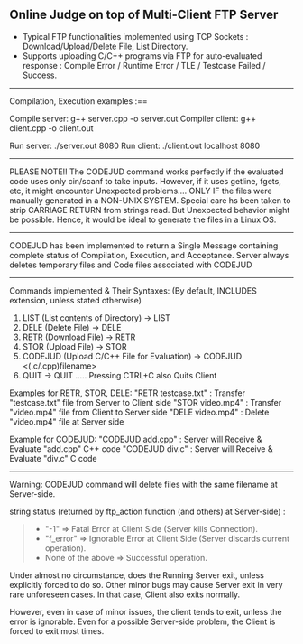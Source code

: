 ## Online Judge on top of Multi-Client FTP Server

- Typical FTP functionalities implemented using TCP Sockets : Download/Upload/Delete File, List Directory.
- Supports uploading C/C++ programs via FTP for auto-evaluated response : Compile Error / Runtime Error / TLE / Testcase Failed / Success.

______________________________________________________________________________________________________

Compilation, Execution examples :==

Compile server: g++ server.cpp -o server.out
Compiler client: g++ client.cpp -o client.out

Run server: ./server.out 8080
Run client: ./client.out localhost 8080

________________________________________________________________________________________________________

PLEASE NOTE!! 
The CODEJUD command works perfectly if the evaluated code uses only cin/scanf to take inputs. 
However, if it uses getline, fgets, etc, it might encounter Unexpected problems.... 
ONLY IF the files were manually generated in a NON-UNIX SYSTEM. Special care hs been taken to strip CARRIAGE RETURN from strings read.
But Unexpected behavior might be possible. Hence, it would be ideal to generate the files in a Linux OS.
________________________________________________________________________________________________________

CODEJUD has been implemented to return a Single Message containing complete status of Compilation, Execution, and Acceptance.
Server always deletes temporary files and Code files associated with CODEJUD
________________________________________________________________________________________________________

Commands implemented & Their Syntaxes: (By default, <filename> INCLUDES extension, unless stated otherwise)
1. LIST (List contents of Directory) -> LIST
2. DELE (Delete File) -> DELE <filename>
3. RETR (Download File) -> RETR <filename>
4. STOR (Upload File) -> STOR <filename>
5. CODEJUD (Upload C/C++ File for Evaluation) -> CODEJUD <(.c/.cpp)filename>
6. QUIT -> QUIT			..... Pressing CTRL+C also Quits Client

Examples for RETR, STOR, DELE:
"RETR testcase.txt" : Transfer "testcase.txt" file from Server to Client side
"STOR video.mp4" : Transfer "video.mp4" file from Client to Server side
"DELE video.mp4" : Delete "video.mp4" file at Server side

Example for CODEJUD:
"CODEJUD add.cpp" : Server will Receive & Evaluate "add.cpp" C++ code
"CODEJUD div.c" : Server will Receive & Evaluate "div.c" C code

________________________________________________________________________________________________________

Warning: CODEJUD command will delete files with the same filename at Server-side.

string status (returned by ftp_action function (and others) at Server-side) :
> -  "-1" => Fatal Error at Client Side (Server kills Connection). <br>
> -  "f_error" => Ignorable Error at Client Side (Server discards current operation). <br>
> - None of the above => Successful operation.

Under almost no circumstance, does the Running Server exit, unless explicitly forced to do so.
Other minor bugs may cause Server exit in very rare unforeseen cases. In that case, Client also exits normally.

However, even in case of minor issues, the client tends to exit, unless the error is ignorable. 
Even for a possible Server-side problem, the Client is forced to exit most times.
